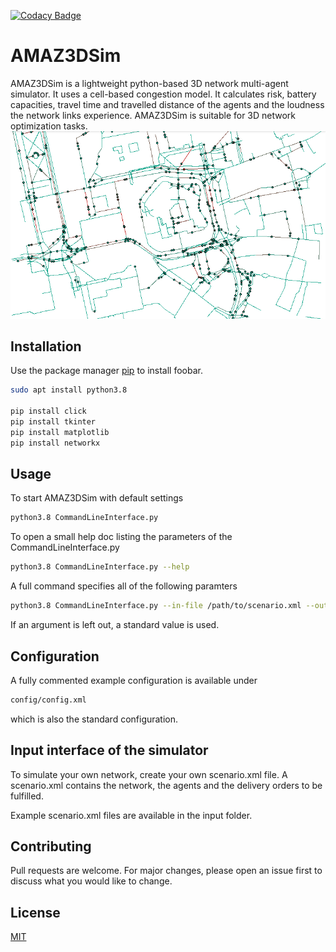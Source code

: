 [![Codacy Badge](https://app.codacy.com/project/badge/Grade/6f230b60870d4048860528a551654f8e)](https://www.codacy.com/gh/danieldeer/amaz3dsim/dashboard?utm_source=github.com&amp;utm_medium=referral&amp;utm_content=danieldeer/amaz3dsim&amp;utm_campaign=Badge_Grade)
# AMAZ3DSim

AMAZ3DSim is a lightweight python-based 3D network multi-agent simulator. It uses a cell-based congestion model. It calculates risk, battery capacities, travel time and travelled distance of the agents and the loudness the network links experience. AMAZ3DSim is suitable for 3D network optimization tasks.
![AMAZ3DSim simulation of OSM Darmstadt scenario](https://github.com/danieldeer/gifs/blob/master/amaz3dsim-daniel-hirsch.gif)

## Installation

Use the package manager [pip](https://pip.pypa.io/en/stable/) to install foobar.

```bash
sudo apt install python3.8

pip install click
pip install tkinter
pip install matplotlib
pip install networkx
```

## Usage

To start AMAZ3DSim with default settings
```bash
python3.8 CommandLineInterface.py
```
To open a small help doc listing the parameters of the CommandLineInterface.py
```bash
python3.8 CommandLineInterface.py --help
```
A full command specifies all of the following paramters
```bash
python3.8 CommandLineInterface.py --in-file /path/to/scenario.xml --out-file /path/to/output.xml --config-file /path/to/config.xml --random-mode False
```
If an argument is left out, a standard value is used. 

## Configuration
A fully commented example configuration is available under
```bash
config/config.xml
```
which is also the standard configuration.

## Input interface of the simulator
To simulate your own network, create your own scenario.xml file. A scenario.xml contains the network, the agents and the delivery orders to be fulfilled.

Example scenario.xml files are available in the input folder.

## Contributing
Pull requests are welcome. For major changes, please open an issue first to discuss what you would like to change.

## License
[MIT](https://choosealicense.com/licenses/mit/)
